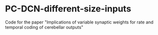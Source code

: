 # PC-DCN-different-size-inputs
Code for the paper "Implications of variable synaptic weights for rate and temporal coding of cerebellar outputs"
